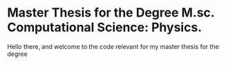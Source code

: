 # Master Thesis for the Degree M.sc. Computational Science: Physics. 

Hello there, and welcome to the code relevant for my master thesis for the degree



